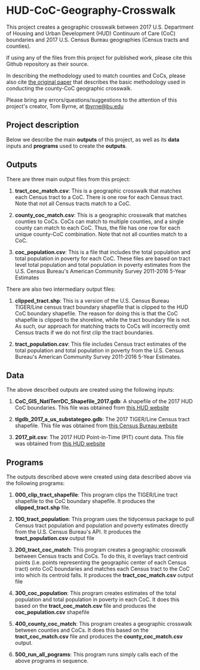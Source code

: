 # HUD-CoC-Geography-Crosswalk

This project creates a geographic crosswalk between 2017 U.S. Department of Housing and Urban Development (HUD) Continuum of Care (CoC) boundaries and 2017 U.S. Census Bureau geographies (Census tracts and counties).

If using any of the files from this project for published work, please cite this Github repository as their source.  

In describing the methodology used to match counties and CoCs, please also cite [the original paper](https://www.tandfonline.com/doi/abs/10.1111/j.1467-9906.2012.00643.x) that describes the basic methodology used in conducting the county-CoC geographic crosswalk. 


Please bring any errors/questions/suggestions to the attention of this project's creator, Tom Byrne, at [tbyrne@bu.edu](tbyrne@bu.edu) 

## Project description 

Below we describe the main __outputs__ of this project, as well as its __data__ inputs and __programs__ used to create the __outputs__. 

## Outputs 
There are three main output files from this project: 
 
1. __tract_coc_match.csv__: This is a geographic crosswalk that matches each Census tract to a CoC. There is one row for each Census tract.  Note that not all Census tracts match to a CoC.

2. __county_coc_match.csv__: This is a geographic crosswalk that matches counties to CoCs.  CoCs can match to multiple counties, and a single county can match to each CoC.  Thus, the file has one row for each unique county-CoC combination. Note that not all counties match to a CoC. 

3. __coc_population.csv__:  This is a file that includes the total population and total population in poverty for each CoC.  These files are based on tract level total population and total population in poverty estimates from the U.S. Census Bureau's American Community Survey 2011-2016 5-Year Estimates

There are also two intermediary output files:

1. __clipped_tract.shp__: This is a version of the U.S. Census Bureau TIGER/Line census tract boundary shapefile that is clipped to the HUD CoC boundary shapefile.  The reason for doing this is that the CoC shapefile is clipped to the shoreline, while the tract boundary file is not. As such, our approach for matching tracts to CoCs will incorrectly omit Census tracts if we do not first clip the tract boundaries.

2. __tract_population.csv__: This file includes Census tract estimates of the total population and total population in poverty from the U.S. Census Bureau's American Community Survey 2011-2016 5-Year Estimates. 

## Data
The above described outputs are created using the following inputs:

1. __CoC_GIS_NatlTerrDC_Shapefile_2017.gdb__: A shapefile of the 2017 HUD CoC boundaries.  This file was obtained from [this HUD website](https://www.hudexchange.info/programs/coc/gis-tools/)  

2. __tlgdb_2017_a_us_substategeo.gdb__: The 2017 TIGER/Line Census tract shapefile.  This file was obtained from [this Census Bureau website](https://www.census.gov/cgi-bin/geo/shapefiles/index.php)

3. __2017_pit.csv__: The 2017 HUD Point-in-Time (PIT) count data.  This file was obtained from [this HUD website](https://www.hudexchange.info/resource/3031/pit-and-hic-data-since-2007/)

## Programs 

The outputs described above were created using data described above via the following programs:

1. __000_clip_tract_shapefile__: This program clips the TIGER/Line tract shapefile to the CoC boundary shapefile.  It produces the __clipped_tract.shp__ file.

2. __100_tract_population__: This program uses the tidycensus package to pull Census tract population and population and poverty estimates directly from the U.S. Census Bureau's API. It produces the __tract_population.csv__ output file 

3. __200_tract_coc_match__:  This program creates a geographic crosswalk between Census tracts and CoCs. To do this, it overlays tract centroid points (i.e. points representing the geographic center of each Census tract) onto CoC boundaries and matches each Census tract to the CoC into which its centroid falls. It produces the __tract_coc_match.csv__ output file

4. __300_coc_population__:  This program creates estimates of the total population and total population in poverty in each CoC.  It does this based on the __tract_coc_match.csv__ file and produces the __coc_population.csv__ shapefile

5. __400_county_coc_match__: This program creates a geographic crosswalk between counties and CoCs. It does this based on the __tract_coc_match.csv__ file and produces the __county_coc_match.csv__ output.

5. __500_run_all_pograms__:  This program runs simply calls each of the above programs in sequence. 

